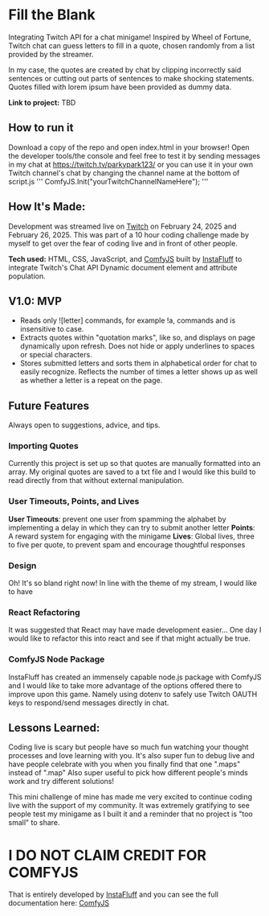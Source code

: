 # Fill the Blank
Integrating Twitch API for a chat minigame! Inspired by Wheel of Fortune, Twitch chat can guess letters to fill in a quote, chosen randomly from a list provided by the streamer.

In my case, the quotes are created by chat by clipping incorrectly said sentences or cutting out parts of sentences to make shocking statements. Quotes filled with lorem ipsum have been provided as dummy data.

**Link to project:** TBD

## How to run it
Download a copy of the repo and open index.html in your browser!
Open the developer tools/the console and feel free to test it by sending messages in my chat at https://twitch.tv/parkypark123/
or you can use it in your own Twitch channel's chat by changing the channel name at the bottom of script.js
'''
ComfyJS.Init("yourTwitchChannelNameHere");
'''

## How It's Made:
Development was streamed live on [Twitch](https://twitch.tv/parkypark123/) on February 24, 2025 and February 26, 2025.
This was part of a 10 hour coding challenge made by myself to get over the fear of coding live and in front of other people.

**Tech used:** HTML, CSS, JavaScript, and [ComfyJS](https://github.com/instafluff/ComfyJS) built by [InstaFluff](https://github.com/instafluff) to integrate Twitch's Chat API
Dynamic document element and attribute population.

## V1.0: MVP
- Reads only ![letter] commands, for example !a, commands and is insensitive to case.
- Extracts quotes within "quotation marks", like so, and displays on page dynamically upon refresh. Does not hide or apply underlines to spaces or special characters.
- Stores submitted letters and sorts them in alphabetical order for chat to easily recognize. Reflects the number of times a letter shows up as well as whether a letter is a repeat on the page.

## Future Features
Always open to suggestions, advice, and tips.

### Importing Quotes
Currently this project is set up so that quotes are manually formatted into an array.
My original quotes are saved to a txt file and I would like this build to read directly from that without external manipulation.

### User Timeouts, Points, and Lives
**User Timeouts**: prevent one user from spamming the alphabet by implementing a delay in which they can try to submit another letter
**Points**: A reward system for engaging with the minigame
**Lives**: Global lives, three to five per quote, to prevent spam and encourage thoughtful responses

### Design
Oh! It's so bland right now!
In line with the theme of my stream, I would like to have 

### React Refactoring
It was suggested that React may have made development easier... One day I would like to refactor this into react and see if that might actually be true.

### ComfyJS Node Package
InstaFluff has created an immensely capable node.js package with ComfyJS and I would like to take more advantage of the options offered there to improve upon this game.
Namely using dotenv to safely use Twitch OAUTH keys to respond/send messages directly in chat.

## Lessons Learned:
Coding live is scary but people have so much fun watching your thought processes and love learning with you.
It's also super fun to debug live and have people celebrate with you when you finally find that one ".maps" instead of ".map"
Also super useful to pick how different people's minds work and try different solutions!

This mini challenge of mine has made me very excited to continue coding live with the support of my community. It was extremely gratifying to see people test my minigame as I built it and a reminder that no project is "too small" to share.

# I DO NOT CLAIM CREDIT FOR COMFYJS
That is entirely developed by [InstaFluff](https://github.com/instafluff) and you can see the full documentation here: [ComfyJS](https://github.com/instafluff/ComfyJS)